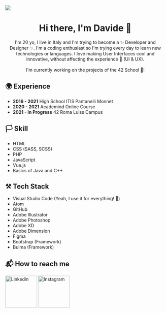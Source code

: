 <img src="https://i.imgur.com/orKNBMK.png"/>

<main>
  <h1 align="center">Hi there, I'm Davide 👋</h1>
  <p align="center">
    I'm 20 yo, I live in Italy and I'm trying to become a ✨ Developer and Designer ✨. I'm a coding enthusiast so I'm trying every day to learn new technologies or languages. I love making User Interfaces cool and innovative, without affecting the experience 🌈 (UI & UX).<br><br>I'm currently working on the projects of the 42 School 🥰!
  </p>
  <h2>🌍 Experience</h2>
  <ul>
    <li><strong>2016 - 2021</strong> High School ITIS Pantanelli Monnet</li>
    <li><strong>2020 - 2021</strong> Academind Online Course</li>
    <li><strong>2021 - In Progress</strong> 42 Roma Luiss Campus</li>
  </ul>
  <h2>🏳️ Skill</h2>
  <ul>
    <li>HTML</li>
    <li>CSS (SASS, SCSS)</li>
    <li>PHP</li>
    <li>JavaScript</li>
    <li>Vue.js</li>
    <li>Basics of Java and C++</li>
  </ul>
  <h2>⚒️ Tech Stack</h2>
  <ul>
    <li>Visual Studio Code (Yeah, I use it for everything! 🙈)</li>
    <li>Atom</li>
    <li>GitHub</li>
    <li>Adobe Illustrator</li>
    <li>Adobe Photoshop</li>
    <li>Adobe XD</li>
    <li>Adobe Dimension</li>
    <li>Figma</li>
    <li>Bootstrap (Framework)</li>
    <li>Bulma (Framework)</li>
  </ul>
  <h2>📬 How to reach me</h2>
  <a href="https://www.linkedin.com/in/davide-gioia-6ab2291a0/">
    <img align="left" alt="Linkedin" width="100px" src="https://img.shields.io/badge/Linkedin-0A66C2?style=for-the-badge&logo=Linkedin&logoColor=white" />
  </a>
  <a href="https://www.instagram.com/davide.zip/">
    <img align="left" alt="Instagram" width="100px" src="https://img.shields.io/badge/Instagram-E4405F?style=for-the-badge&logo=instagram&logoColor=white" />
  </a>
  
</main>

<!--
**DavideGioia/davidegioia** is a ✨ _special_ ✨ repository because its `README.md` (this file) appears on your GitHub profile.

Here are some ideas to get you started:

- 🔭 I’m currently working on ...
- 🌱 I’m currently learning ...
- 👯 I’m looking to collaborate on ...
- 🤔 I’m looking for help with ...
- 💬 Ask me about ...
- 📫 How to reach me: ...
- 😄 Pronouns: ...
- ⚡ Fun fact: ...
-->

